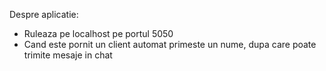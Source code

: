 
Despre aplicatie:

- Ruleaza pe localhost pe portul 5050
- Cand este pornit un client automat primeste un nume, dupa care poate trimite mesaje in chat
